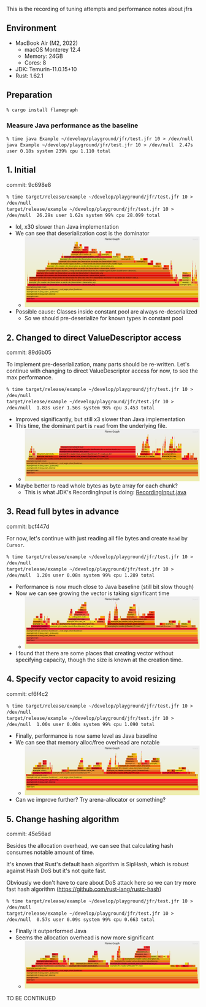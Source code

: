This is the recording of tuning attempts and performance notes about jfrs

## Environment
- MacBook Air (M2, 2022)
  * macOS Monterey 12.4
  * Memory: 24GB
  * Cores: 8
- JDK: Temurin-11.0.15+10
- Rust: 1.62.1

## Preparation

```
% cargo install flamegraph
```

### Measure Java performance as the baseline

```
% time java Example ~/develop/playground/jfr/test.jfr 10 > /dev/null
java Example ~/develop/playground/jfr/test.jfr 10 > /dev/null  2.47s user 0.18s system 239% cpu 1.110 total
```

## 1. Initial
commit: 9c698e8

```
% time target/release/example ~/develop/playground/jfr/test.jfr 10 > /dev/null
target/release/example ~/develop/playground/jfr/test.jfr 10 > /dev/null  26.29s user 1.62s system 99% cpu 28.099 total
```

- lol, x30 slower than Java implementation
- We can see that deserialization cost is the dominator
  * ![](./img/flamegraph-001.svg)
- Possible cause: Classes inside constant pool are always re-deserialized
  * So we should pre-deserialize for known types in constant pool

## 2. Changed to direct ValueDescriptor access
commit: 89d6b05

To implement pre-deserialization, many parts should be re-written.
Let's continue with changing to direct ValueDescriptor access for now, to see the max performance.

```
% time target/release/example ~/develop/playground/jfr/test.jfr 10 > /dev/null
target/release/example ~/develop/playground/jfr/test.jfr 10 > /dev/null  1.83s user 1.56s system 98% cpu 3.453 total
```

- Improved significantly, but still x3 slower than Java implementation
- This time, the dominant part is `read` from the underlying file.
  * ![](./img/flamegraph-002.svg)
- Maybe better to read whole bytes as byte array for each chunk?
  * This is what JDK's RecordingInput is doing: [RecordingInput.java](https://github.com/adoptium/jdk11u/blob/jdk-11.0.15%2B10/src/jdk.jfr/share/classes/jdk/jfr/internal/consumer/RecordingInput.java#L56)

## 3. Read full bytes in advance
commit: bcf447d

For now, let's continue with just reading all file bytes and create `Read` by `Cursor`.

```
% time target/release/example ~/develop/playground/jfr/test.jfr 10 > /dev/null
target/release/example ~/develop/playground/jfr/test.jfr 10 > /dev/null  1.20s user 0.08s system 99% cpu 1.289 total
```

- Performance is now much close to Java baseline (still bit slow though)
- Now we can see growing the vector is taking significant time
  * ![](./img/flamegraph-003.svg)
- I found that there are some places that creating vector without specifying capacity, though the size is known at the creation time.

## 4. Specify vector capacity to avoid resizing
commit: cf6f4c2

```
% time target/release/example ~/develop/playground/jfr/test.jfr 10 > /dev/null
target/release/example ~/develop/playground/jfr/test.jfr 10 > /dev/null  1.00s user 0.08s system 99% cpu 1.090 total
```

- Finally, performance is now same level as Java baseline
- We can see that memory alloc/free overhead are notable
  * ![](./img/flamegraph-004.svg)
- Can we improve further? Try arena-allocator or something?

## 5. Change hashing algorithm
commit: 45e56ad

Besides the allocation overhead, we can see that calculating hash consumes notable amount of time.

It's known that Rust's default hash algorithm is SipHash, which is robust against Hash DoS but it's not quite fast.

Obviously we don't have to care about DoS attack here so we can try more fast hash algorithm (https://github.com/rust-lang/rustc-hash) 

```
% time target/release/example ~/develop/playground/jfr/test.jfr 10 > /dev/null
target/release/example ~/develop/playground/jfr/test.jfr 10 > /dev/null  0.57s user 0.09s system 99% cpu 0.663 total
```

- Finally it outperformed Java
- Seems the allocation overhead is now more significant
  * ![](./img/flamegraph-005.svg)

TO BE CONTINUED
